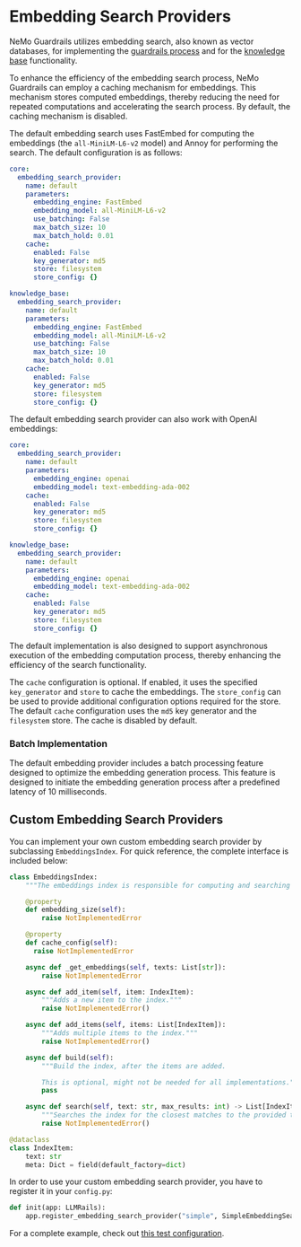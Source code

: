 # Embedding Search Providers

NeMo Guardrails utilizes embedding search, also known as vector databases, for implementing the [guardrails process](../../architecture/README.md#the-guardrails-process) and for the [knowledge base](../configuration-guide.md#knowledge-base-documents) functionality.

To enhance the efficiency of the embedding search process, NeMo Guardrails can employ a caching mechanism for embeddings. This mechanism stores computed embeddings, thereby reducing the need for repeated computations and accelerating the search process. By default, the caching mechanism is disabled.

The default embedding search uses FastEmbed for computing the embeddings (the `all-MiniLM-L6-v2` model) and Annoy for performing the search. The default configuration is as follows:

```yaml
core:
  embedding_search_provider:
    name: default
    parameters:
      embedding_engine: FastEmbed
      embedding_model: all-MiniLM-L6-v2
      use_batching: False
      max_batch_size: 10
      max_batch_hold: 0.01
    cache:
      enabled: False
      key_generator: md5
      store: filesystem
      store_config: {}

knowledge_base:
  embedding_search_provider:
    name: default
    parameters:
      embedding_engine: FastEmbed
      embedding_model: all-MiniLM-L6-v2
      use_batching: False
      max_batch_size: 10
      max_batch_hold: 0.01
    cache:
      enabled: False
      key_generator: md5
      store: filesystem
      store_config: {}
```

The default embedding search provider can also work with OpenAI embeddings:

```yaml
core:
  embedding_search_provider:
    name: default
    parameters:
      embedding_engine: openai
      embedding_model: text-embedding-ada-002
    cache:
      enabled: False
      key_generator: md5
      store: filesystem
      store_config: {}

knowledge_base:
  embedding_search_provider:
    name: default
    parameters:
      embedding_engine: openai
      embedding_model: text-embedding-ada-002
    cache:
      enabled: False
      key_generator: md5
      store: filesystem
      store_config: {}
```

The default implementation is also designed to support asynchronous execution of the embedding computation process, thereby enhancing the efficiency of the search functionality.

The `cache` configuration is optional. If enabled, it uses the specified `key_generator` and `store` to cache the embeddings. The `store_config` can be used to provide additional configuration options required for the store.
The default `cache` configuration uses the `md5` key generator and the `filesystem` store. The cache is disabled by default.

### Batch Implementation

The default embedding provider includes a batch processing feature designed to optimize the embedding generation process. This feature is designed to initiate the embedding generation process after a predefined latency of 10 milliseconds.

## Custom Embedding Search Providers

You can implement your own custom embedding search provider by subclassing `EmbeddingsIndex`. For quick reference, the complete interface is included below:

```python
class EmbeddingsIndex:
    """The embeddings index is responsible for computing and searching a set of embeddings."""

    @property
    def embedding_size(self):
        raise NotImplementedError

    @property
    def cache_config(self):
      raise NotImplementedError

    async def _get_embeddings(self, texts: List[str]):
        raise NotImplementedError

    async def add_item(self, item: IndexItem):
        """Adds a new item to the index."""
        raise NotImplementedError()

    async def add_items(self, items: List[IndexItem]):
        """Adds multiple items to the index."""
        raise NotImplementedError()

    async def build(self):
        """Build the index, after the items are added.

        This is optional, might not be needed for all implementations."""
        pass

    async def search(self, text: str, max_results: int) -> List[IndexItem]:
        """Searches the index for the closest matches to the provided text."""
        raise NotImplementedError()

@dataclass
class IndexItem:
    text: str
    meta: Dict = field(default_factory=dict)
```

In order to use your custom embedding search provider, you have to register it in your `config.py`:

```python
def init(app: LLMRails):
    app.register_embedding_search_provider("simple", SimpleEmbeddingSearchProvider)
```

For a complete example, check out [this test configuration](../../../tests/test_configs/with_custom_embedding_search_provider).
